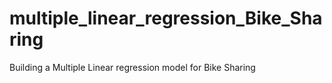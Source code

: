 # multiple_linear_regression_Bike_Sharing
Building a Multiple Linear regression model for Bike Sharing 

